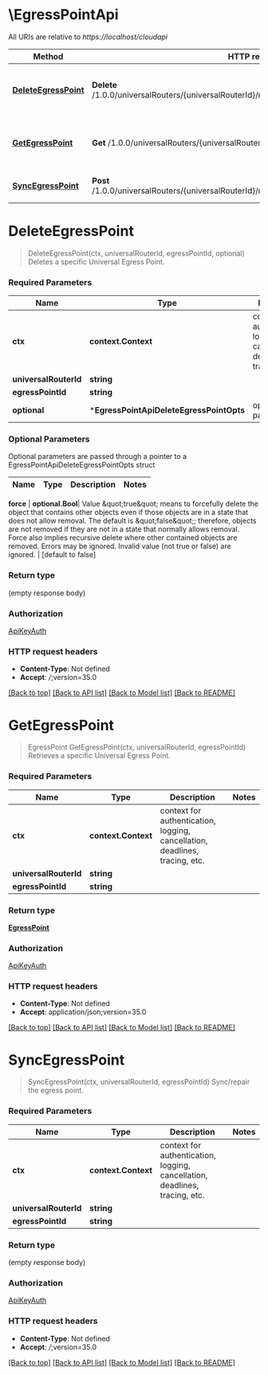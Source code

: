 # \EgressPointApi

All URIs are relative to *https://localhost/cloudapi*

Method | HTTP request | Description
------------- | ------------- | -------------
[**DeleteEgressPoint**](EgressPointApi.md#DeleteEgressPoint) | **Delete** /1.0.0/universalRouters/{universalRouterId}/routing/egressPoints/{egressPointId} | Deletes a specific Universal Egress Point.
[**GetEgressPoint**](EgressPointApi.md#GetEgressPoint) | **Get** /1.0.0/universalRouters/{universalRouterId}/routing/egressPoints/{egressPointId} | Retrieves a specific Universal Egress Point.
[**SyncEgressPoint**](EgressPointApi.md#SyncEgressPoint) | **Post** /1.0.0/universalRouters/{universalRouterId}/routing/egressPoints/{egressPointId}/sync | Sync/repair the egress point.


# **DeleteEgressPoint**
> DeleteEgressPoint(ctx, universalRouterId, egressPointId, optional)
Deletes a specific Universal Egress Point.

### Required Parameters

Name | Type | Description  | Notes
------------- | ------------- | ------------- | -------------
 **ctx** | **context.Context** | context for authentication, logging, cancellation, deadlines, tracing, etc.
  **universalRouterId** | **string**|  | 
  **egressPointId** | **string**|  | 
 **optional** | ***EgressPointApiDeleteEgressPointOpts** | optional parameters | nil if no parameters

### Optional Parameters
Optional parameters are passed through a pointer to a EgressPointApiDeleteEgressPointOpts struct

Name | Type | Description  | Notes
------------- | ------------- | ------------- | -------------


 **force** | **optional.Bool**| Value \&quot;true\&quot; means to forcefully delete the object that contains other objects even if those objects are in a state that does not allow removal. The default is \&quot;false\&quot;; therefore, objects are not removed if they are not in a state that normally allows removal. Force also implies recursive delete where other contained objects are removed. Errors may be ignored. Invalid value (not true or false) are ignored.  | [default to false]

### Return type

 (empty response body)

### Authorization

[ApiKeyAuth](../README.md#ApiKeyAuth)

### HTTP request headers

 - **Content-Type**: Not defined
 - **Accept**: *_/_*;version=35.0

[[Back to top]](#) [[Back to API list]](../README.md#documentation-for-api-endpoints) [[Back to Model list]](../README.md#documentation-for-models) [[Back to README]](../README.md)

# **GetEgressPoint**
> EgressPoint GetEgressPoint(ctx, universalRouterId, egressPointId)
Retrieves a specific Universal Egress Point.

### Required Parameters

Name | Type | Description  | Notes
------------- | ------------- | ------------- | -------------
 **ctx** | **context.Context** | context for authentication, logging, cancellation, deadlines, tracing, etc.
  **universalRouterId** | **string**|  | 
  **egressPointId** | **string**|  | 

### Return type

[**EgressPoint**](EgressPoint.md)

### Authorization

[ApiKeyAuth](../README.md#ApiKeyAuth)

### HTTP request headers

 - **Content-Type**: Not defined
 - **Accept**: application/json;version=35.0

[[Back to top]](#) [[Back to API list]](../README.md#documentation-for-api-endpoints) [[Back to Model list]](../README.md#documentation-for-models) [[Back to README]](../README.md)

# **SyncEgressPoint**
> SyncEgressPoint(ctx, universalRouterId, egressPointId)
Sync/repair the egress point.

### Required Parameters

Name | Type | Description  | Notes
------------- | ------------- | ------------- | -------------
 **ctx** | **context.Context** | context for authentication, logging, cancellation, deadlines, tracing, etc.
  **universalRouterId** | **string**|  | 
  **egressPointId** | **string**|  | 

### Return type

 (empty response body)

### Authorization

[ApiKeyAuth](../README.md#ApiKeyAuth)

### HTTP request headers

 - **Content-Type**: Not defined
 - **Accept**: *_/_*;version=35.0

[[Back to top]](#) [[Back to API list]](../README.md#documentation-for-api-endpoints) [[Back to Model list]](../README.md#documentation-for-models) [[Back to README]](../README.md)

